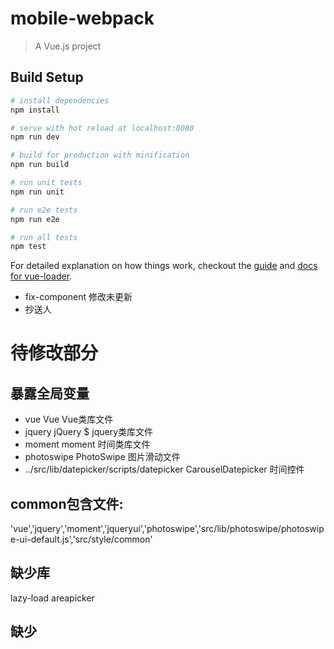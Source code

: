 # mobile-webpack

> A Vue.js project

## Build Setup

``` bash
# install dependencies
npm install

# serve with hot reload at localhost:8080
npm run dev

# build for production with minification
npm run build

# run unit tests
npm run unit

# run e2e tests 
npm run e2e

# run all tests
npm test
```

For detailed explanation on how things work, checkout the [guide](http://vuejs-templates.github.io/webpack/) and [docs for vue-loader](http://vuejs.github.io/vue-loader).

+ fix-component 修改未更新
+ 抄送人


# 待修改部分

## 暴露全局变量

+ vue 	Vue Vue类库文件
+ jquery jQuery $  jquery类库文件
+ moment moment 时间类库文件
+ photoswipe PhotoSwipe 图片滑动文件
+ ../src/lib/datepicker/scripts/datepicker  CarouselDatepicker 时间控件




## common包含文件:

'vue','jquery','moment','jqueryui','photoswipe','src/lib/photoswipe/photoswipe-ui-default.js','src/style/common'


## 缺少库
lazy-load
areapicker

## 缺少


